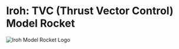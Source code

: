 # Iroh: TVC (Thrust Vector Control) Model Rocket

![Iroh Model Rocket Logo](https://github.com/user-attachments/assets/cf852912-c390-48da-b464-ee87abdba4ab)
